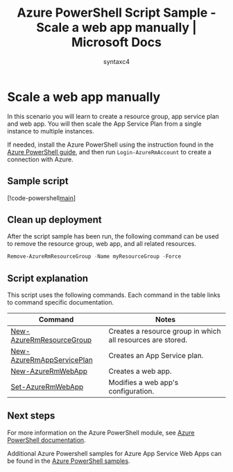 ﻿---
title: Azure PowerShell Script Sample - Scale a web app manually | Microsoft Docs
description: Azure PowerShell Script Sample - Scale a web app manually
services: app-service\web
documentationcenter: 
author: syntaxc4
manager: erikre
editor: 
tags: azure-service-management

ms.assetid: de5d4285-9c7d-4735-a695-288264047375
ms.service: app-service
ms.devlang: multiple
ms.topic: article
ms.tgt_pltfrm: na
ms.workload: web
ms.date: 03/20/2017
ms.author: cfowler
ms.custom: mvc
---

# Scale a web app manually

In this scenario you will learn to create a resource group, app service plan and web app. You will then scale the App Service Plan from a single instance to multiple instances.

If needed, install the Azure PowerShell using the instruction found in the [Azure PowerShell guide](/powershell/azure/overview), and then run `Login-AzureRmAccount` to create a connection with Azure.

## Sample script

[!code-powershell[main](../../../powershell_scripts/app-service/scale-manual/scale-manual.ps1 "Scale a web app manually")]

## Clean up deployment 

After the script sample has been run, the following command can be used to remove the resource group, web app, and all related resources.

```powershell
Remove-AzureRmResourceGroup -Name myResourceGroup -Force
```

## Script explanation

This script uses the following commands. Each command in the table links to command specific documentation.

| Command | Notes |
|---|---|
| [New-AzureRmResourceGroup](/powershell/module/azurerm.resources/new-azurermresourcegroup) | Creates a resource group in which all resources are stored. |
| [New-AzureRmAppServicePlan](/powershell/module/azurerm.websites/new-azurermappserviceplan) | Creates an App Service plan. |
| [New-AzureRmWebApp](/powershell/module/azurerm.websites/new-azurermwebapp) | Creates a web app. |
| [Set-AzureRmWebApp](/powershell/module/azurerm.websites/set-azurermwebapp) | Modifies a web app's configuration. |

## Next steps

For more information on the Azure PowerShell module, see [Azure PowerShell documentation](/powershell/azure/overview).

Additional Azure Powershell samples for Azure App Service Web Apps can be found in the [Azure PowerShell samples](../app-service-powershell-samples.md).
